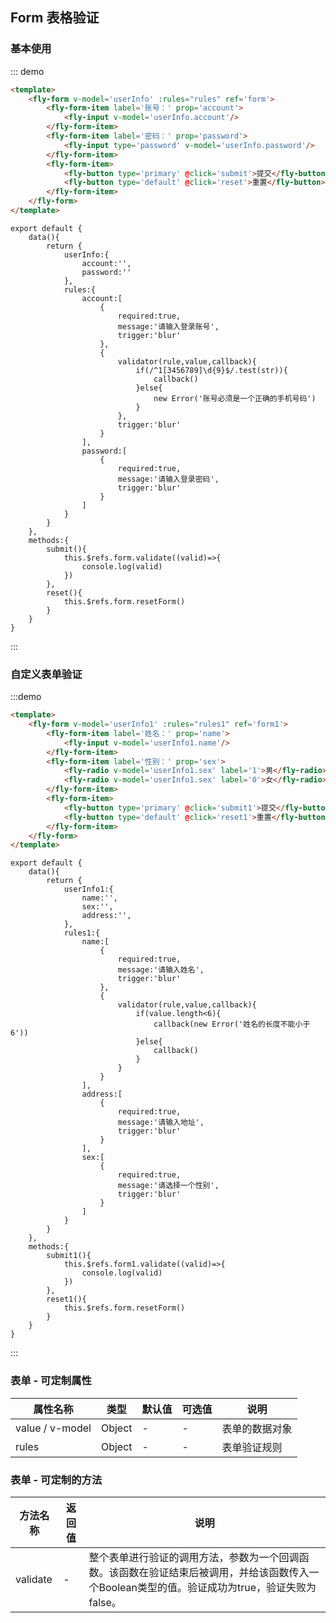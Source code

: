 <script>
module.exports = {
    data(){
        return {
            userInfo:{
                account:'',
                password:''
            },
            rules:{
                account:[
                    {
                        required:true,
                        message:'请输入登录账号',
                        trigger:'blur'
                    },
                    {
                        validator(rule,value,callback){
                            if(value.match(/^1[3456789]\d{9}$/)){
                                callback()
                            }else{
                                callback(new Error('账号必须是一个正确的手机号码'))
                            }
                        },
                        trigger:'blur'
                    }
                ],
                password:[
                    {
                        required:true,
                        message:'请输入登录密码',
                        trigger:'blur'
                    }
                ]
            },
            userInfo1:{
                name:'',
                sex:'',
                address:'',
            },
            rules1:{
                name:[
                    {
                        required:true,
                        message:'请输入姓名',
                        trigger:'blur'
                    },
                    {
                        validator(rule,value,callback){
                            if(value.length<6){
                                callback(new Error('姓名的长度不能小于6'))
                            }else{
                                callback()
                            }
                        }
                    }
                ],
                address:[
                    {
                        required:true,
                        message:'请输入地址',
                        trigger:'blur'
                    }
                ],
                sex:[
                    {
                        required:true,
                        message:'请选择一个性别',
                        trigger:'blur'
                    }
                ]
            }
        }
    },
    methods:{
        submit(){
            this.$refs.form.validate((valid)=>{
                console.log(valid)
            })
        },
        submit1(){
            this.$refs.form1.validate((valid)=>{
                console.log(valid)
            })
        },
        reset(){
            this.$refs.form.resetForm()
        },
        reset1(){
            this.$refs.form1.resetForm()
        }
    }
}
</script>
## Form 表格验证

### 基本使用

::: demo
```html
<template>
    <fly-form v-model='userInfo' :rules="rules" ref='form'>
        <fly-form-item label='账号：' prop='account'>
            <fly-input v-model='userInfo.account'/>
        </fly-form-item>
        <fly-form-item label='密码：' prop='password'>
            <fly-input type='password' v-model='userInfo.password'/>
        </fly-form-item>
        <fly-form-item>
            <fly-button type='primary' @click='submit'>提交</fly-button>
            <fly-button type='default' @click='reset'>重置</fly-button>
        </fly-form-item>
    </fly-form>
</template>
```
```JS
export default {
    data(){
        return {
            userInfo:{
                account:'',
                password:''
            },
            rules:{
                account:[
                    {
                        required:true,
                        message:'请输入登录账号',
                        trigger:'blur'
                    },
                    {
                        validator(rule,value,callback){
                            if(/^1[3456789]\d{9}$/.test(str)){
                                callback()
                            }else{
                                new Error('账号必须是一个正确的手机号码')
                            }
                        },
                        trigger:'blur'
                    }
                ],
                password:[
                    {
                        required:true,
                        message:'请输入登录密码',
                        trigger:'blur'
                    }
                ]
            }
        }
    },
    methods:{
        submit(){
            this.$refs.form.validate((valid)=>{
                console.log(valid)
            })
        },
        reset(){
            this.$refs.form.resetForm()
        }
    }
}
```
:::

### 自定义表单验证
:::demo
```html
<template>
    <fly-form v-model='userInfo1' :rules="rules1" ref='form1'>
        <fly-form-item label='姓名：' prop='name'>
            <fly-input v-model='userInfo1.name'/>
        </fly-form-item>
        <fly-form-item label='性别：' prop='sex'>
            <fly-radio v-model='userInfo1.sex' label='1'>男</fly-radio>
            <fly-radio v-model='userInfo1.sex' label='0'>女</fly-radio>
        </fly-form-item>
        <fly-form-item>
            <fly-button type='primary' @click='submit1'>提交</fly-button>
            <fly-button type='default' @click='reset1'>重置</fly-button>
        </fly-form-item>
    </fly-form>
</template>
```
```JS
export default {
    data(){
        return {
            userInfo1:{
                name:'',
                sex:'',
                address:'',
            },
            rules1:{
                name:[
                    {
                        required:true,
                        message:'请输入姓名',
                        trigger:'blur'
                    },
                    {
                        validator(rule,value,callback){
                            if(value.length<6){
                                callback(new Error('姓名的长度不能小于6'))
                            }else{
                                callback()
                            }
                        }
                    }
                ],
                address:[
                    {
                        required:true,
                        message:'请输入地址',
                        trigger:'blur'
                    }
                ],
                sex:[
                    {
                        required:true,
                        message:'请选择一个性别',
                        trigger:'blur'
                    }
                ]
            }
        }
    },
    methods:{
        submit1(){
            this.$refs.form1.validate((valid)=>{
                console.log(valid)
            })
        },
        reset1(){
            this.$refs.form.resetForm()
        }
    }
}
```
:::
### 

### 表单 - 可定制属性

| 属性名称        | 类型                      | 默认值 | 可选值       | 说明                                                               |
| --------------- | ------------------------- | ------ | ------------ | ------------------------------------------------------------------ |
| value / v-model | Object | -      | -            | 表单的数据对象                                                         |
| rules           | Object | -      | -            | 表单验证规则 |

### 表单 - 可定制的方法

| 方法名称  | 返回值     | 说明                       |
| --------- | ---------- | -------------------------- |
| validate | - | 整个表单进行验证的调用方法，参数为一个回调函数。该函数在验证结束后被调用，并给该函数传入一个Boolean类型的值。验证成功为true，验证失败为false。|
